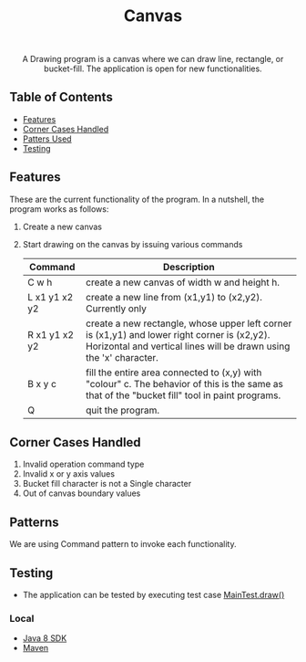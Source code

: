 <h1 align="center">Canvas</h1> <br>

<p align="center">
    A Drawing program is a canvas where we can draw line, rectangle, or bucket-fill. The application is open for new functionalities.</p>

## Table of Contents

- [Features](#features)
- [Corner Cases Handled](#corner-cases-handled)
- [Patters Used](#patterns)
- [Testing](#testing)

## Features

These are the current functionality of the program. In a nutshell, the program works as follows:

1. Create a new canvas
2. Start drawing on the canvas by issuing various commands

   | Command      | Description                                                                                                                                                              |
   |-------------------|---------------------------------------------------------------------------------------------------------------------------------------------------------------------------|
   | C w h        | create a new canvas of width w and height h.                                                                                                                      |
   | L x1 y1 x2 y2 | create a new line from (x1,y1) to (x2,y2). Currently only                                                                                                         |
   | R x1 y1 x2 y2 | create a new rectangle, whose upper left corner is (x1,y1) and lower right corner is (x2,y2). Horizontal and vertical lines will be drawn using the 'x' character. |
   | B x y c      | fill the entire area connected to (x,y) with "colour" c. The  behavior of this is the same as that of the "bucket fill" tool in paint programs.                   |
   | Q            | quit the program.                                                                                                                                                 |


## Corner Cases Handled
1. Invalid operation command type
2. Invalid x or y axis values
3. Bucket fill character is not a Single character
4. Out of canvas boundary values 

## Patterns

We are using Command pattern to invoke each functionality.

## Testing

- The application can be tested by executing test case [MainTest.draw()](src/test/java/com/karthik/canvas/MainTest.java)

### Local

* [Java 8 SDK](http://www.oracle.com/technetwork/java/javase/downloads/jdk8-downloads-2133151.html)
* [Maven](https://maven.apache.org/install.html)
